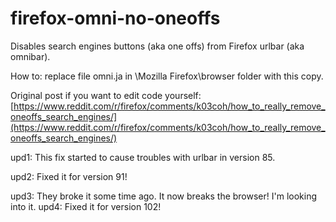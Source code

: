 # firefox-omni-no-oneoffs
Disables search engines buttons (aka one offs) from Firefox urlbar (aka omnibar).

How to: replace file omni.ja in \Mozilla Firefox\browser folder with this copy.

Original post if you want to edit code yourself: [https://www.reddit.com/r/firefox/comments/k03coh/how_to_really_remove_oneoffs_search_engines/](https://www.reddit.com/r/firefox/comments/k03coh/how_to_really_remove_oneoffs_search_engines/)

upd1: This fix started to cause troubles with urlbar in version 85. 

upd2: Fixed it for version 91!

upd3: They broke it some time ago. It now breaks the browser! I'm looking into it.
upd4: Fixed it for version 102!